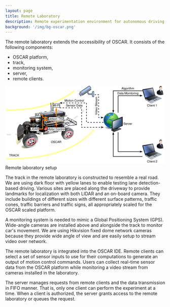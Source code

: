 ```yaml
---
layout: page
title: Remote Laboratory
description: Remote experimentation environment for autonomous driving
background: '/img/bg-oscar.png'
---
```


The remote laboratory extends the accessibility of OSCAR. It consists of the following components: 
- OSCAR platform,
-	track,
-	monitoring system,
-	server,
-	remote clients.

<img class="img-fluid" src="img/remote-lab.png">
<span class="caption text-muted">Remote laboratory setup</span>

The track in the remote laboratory is constructed to resemble a real road. We are using dark floor with yellow lanes to enable testing lane detection-based driving. Various sites are placed along the driveway to provide landmarks for localization with both LIDAR and an on-board camera. They include buildings of different sizes with different surface patterns, traffic cones, traffic barriers and traffic signs, all appropriately scaled for the OSCAR scaled platform. 

A monitoring system is needed to mimic a Global Positioning System (GPS). Wide-angle cameras are installed above and alongside the track to monitor car's movement. We are using Hikvision fixed dome network cameras because they provide wide angle of view and are easily setup to stream video over network.

The remote laboratory is integrated into the OSCAR IDE. Remote clients can select a set of sensor inputs to use for their computations to generate an output of motion control commands. Users can collect real-time sensor data from the OSCAR platform while monitoring a video stream from cameras installed in the laboratory. 

The server manages requests from remote clients and the data transmission in FIFO manner. That is, only one client can perform the experiment at a time. When a client is authorized, the server grants access to the remote laboratory or queues the request. 
